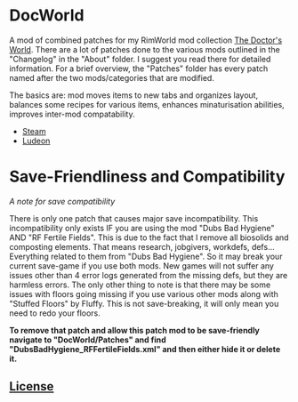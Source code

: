 # DocWorld
A mod of combined patches for my RimWorld mod collection [The Doctor's World](https://steamcommunity.com/sharedfiles/filedetails/?id=1568763074). There are a lot of patches done to the various mods outlined in the "Changelog" in the "About" folder. I suggest you read there for detailed information. For a brief overview, the "Patches" folder has every patch named after the two mods/categories that are modified.

The basics are: mod moves items to new tabs and organizes layout, balances some recipes for various items, enhances minaturisation abilities, improves inter-mod compatability.

- [Steam](https://steamcommunity.com/sharedfiles/filedetails/?id=1568744597)
- [Ludeon](https://ludeon.com/forums/index.php?topic=47165.msg447416#msg447416)
# Save-Friendliness and Compatibility
*A note for save compatibility*

There is only one patch that causes major save incompatibility. This incompatibility only exists IF you are using the mod "Dubs Bad Hygiene" AND "RF Fertile Fields". This is due to the fact that I remove all biosolids and composting elements. That means research, jobgivers, workdefs, defs... Everything related to them from "Dubs Bad Hygiene". So it may break your current save-game if you use both mods. New games will not suffer any issues other than 4 error logs generated from the missing defs, but they are harmless errors. The only other thing to note is that there may be some issues with floors going missing if you use various other mods along with "Stuffed Floors" by Fluffy. This is not save-breaking, it will only mean you need to redo your floors.

**To remove that patch and allow this patch mod to be save-friendly navigate to "DocWorld/Patches" and find "DubsBadHygiene_RFFertileFields.xml" and then either hide it or delete it.**



## [License](https://creativecommons.org/licenses/by-nc-sa/4.0/)
